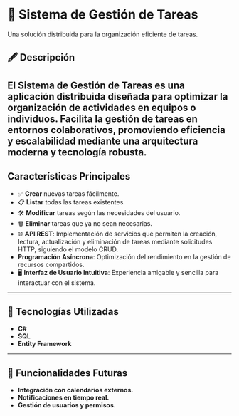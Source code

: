 # 🌟 Sistema de Gestión de Tareas
Una solución distribuida para la organización eficiente de tareas.
## 🖋️ Descripción
El **Sistema de Gestión de Tareas** es una aplicación distribuida diseñada para optimizar la organización de actividades en equipos o individuos. Facilita la gestión de tareas en entornos colaborativos, promoviendo eficiencia y escalabilidad mediante una arquitectura moderna y tecnología robusta.
---
##  Características Principales
- ✅ **Crear** nuevas tareas fácilmente.
- 📋 **Listar** todas las tareas existentes.
- 🛠️ **Modificar** tareas según las necesidades del usuario.
- 🗑️ **Eliminar** tareas que ya no sean necesarias.
- 🌐 **API REST**: Implementación de servicios que permiten la creación, lectura, actualización y eliminación de tareas mediante solicitudes HTTP, siguiendo el modelo CRUD.
-  **Programación Asíncrona**: Optimización del rendimiento en la gestión de recursos compartidos.
- 🖥️ **Interfaz de Usuario Intuitiva**: Experiencia amigable y sencilla para interactuar con el sistema.
---
## 🚀 Tecnologías Utilizadas
- **C#**
- **SQL**
- **Entity Framework**
---
## 🔮 Funcionalidades Futuras
- **Integración con calendarios externos.**
- **Notificaciones en tiempo real.**
- **Gestión de usuarios y permisos.**
